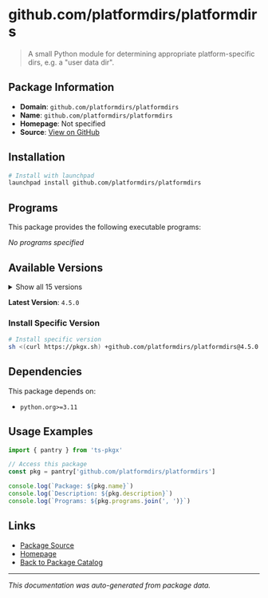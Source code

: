 # github.com/platformdirs/platformdirs

> A small Python module for determining appropriate platform-specific dirs, e.g. a "user data dir".

## Package Information

- **Domain**: `github.com/platformdirs/platformdirs`
- **Name**: `github.com/platformdirs/platformdirs`
- **Homepage**: Not specified
- **Source**: [View on GitHub](https://github.com/pkgxdev/pantry/tree/main/projects/github.com/platformdirs/platformdirs/package.yml)

## Installation

```bash
# Install with launchpad
launchpad install github.com/platformdirs/platformdirs
```

## Programs

This package provides the following executable programs:

*No programs specified*

## Available Versions

<details>
<summary>Show all 15 versions</summary>

- `4.5.0`, `4.4.0`, `4.3.8`, `4.3.7`, `4.3.6`
- `4.3.5`, `4.3.4`, `4.3.3`, `4.3.2`, `4.3.1`
- `4.3.0`, `4.2.2`, `4.2.1`, `4.2.0`, `4.1.0`

</details>

**Latest Version**: `4.5.0`

### Install Specific Version

```bash
# Install specific version
sh <(curl https://pkgx.sh) +github.com/platformdirs/platformdirs@4.5.0 -- $SHELL -i
```

## Dependencies

This package depends on:

- `python.org>=3.11`

## Usage Examples

```typescript
import { pantry } from 'ts-pkgx'

// Access this package
const pkg = pantry['github.com/platformdirs/platformdirs']

console.log(`Package: ${pkg.name}`)
console.log(`Description: ${pkg.description}`)
console.log(`Programs: ${pkg.programs.join(', ')}`)
```

## Links

- [Package Source](https://github.com/pkgxdev/pantry/tree/main/projects/github.com/platformdirs/platformdirs/package.yml)
- [Homepage](#)
- [Back to Package Catalog](../../../package-catalog.md)

---

*This documentation was auto-generated from package data.*
